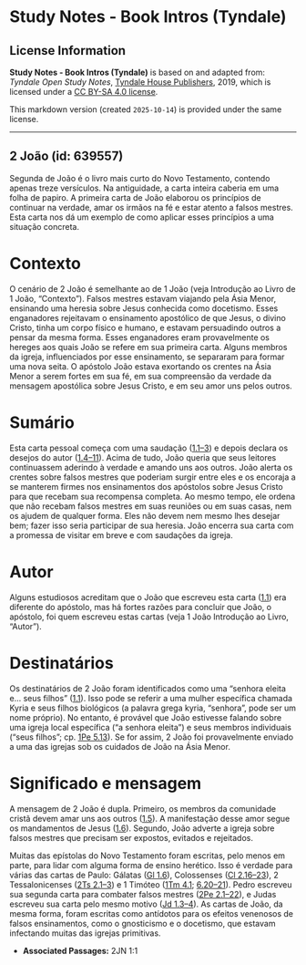 # Study Notes - Book Intros (Tyndale)

## License Information

**Study Notes - Book Intros (Tyndale)** is based on and adapted from: _Tyndale Open Study Notes_, [Tyndale House Publishers](https://tyndaleopenresources.com/), 2019, which is licensed under a [CC BY-SA 4.0 license](https://creativecommons.org/licenses/by-sa/4.0/legalcode.en).

This markdown version (created `2025-10-14`) is provided under the same license.



--------------------------------

## 2 João (id: 639557)

Segunda de João é o livro mais curto do Novo Testamento, contendo apenas treze versículos. Na antiguidade, a carta inteira caberia em uma folha de papiro. A primeira carta de João elaborou os princípios de continuar na verdade, amar os irmãos na fé e estar atento a falsos mestres. Esta carta nos dá um exemplo de como aplicar esses princípios a uma situação concreta.

Contexto
========

O cenário de 2 João é semelhante ao de 1 João (veja Introdução ao Livro de 1 João, “Contexto”). Falsos mestres estavam viajando pela Ásia Menor, ensinando uma heresia sobre Jesus conhecida como docetismo. Esses enganadores rejeitavam o ensinamento apostólico de que Jesus, o divino Cristo, tinha um corpo físico e humano, e estavam persuadindo outros a pensar da mesma forma. Esses enganadores eram provavelmente os hereges aos quais João se refere em sua primeira carta. Alguns membros da igreja, influenciados por esse ensinamento, se separaram para formar uma nova seita. O apóstolo João estava exortando os crentes na Ásia Menor a serem fortes em sua fé, em sua compreensão da verdade da mensagem apostólica sobre Jesus Cristo, e em seu amor uns pelos outros.

Sumário
=======

Esta carta pessoal começa com uma saudação ([1\.1–3](https://ref.ly/2John1:1-2John1:3)) e depois declara os desejos do autor ([1\.4–11](https://ref.ly/2John1:4-2John1:11)). Acima de tudo, João queria que seus leitores continuassem aderindo à verdade e amando uns aos outros. João alerta os crentes sobre falsos mestres que poderiam surgir entre eles e os encoraja a se manterem firmes nos ensinamentos dos apóstolos sobre Jesus Cristo para que recebam sua recompensa completa. Ao mesmo tempo, ele ordena que não recebam falsos mestres em suas reuniões ou em suas casas, nem os ajudem de qualquer forma. Eles não devem nem mesmo lhes desejar bem; fazer isso seria participar de sua heresia. João encerra sua carta com a promessa de visitar em breve e com saudações da igreja.

Autor
=====

Alguns estudiosos acreditam que o João que escreveu esta carta ([1\.1](https://ref.ly/2John1:1)) era diferente do apóstolo, mas há fortes razões para concluir que João, o apóstolo, foi quem escreveu estas cartas (veja 1 João Introdução ao Livro, “Autor”).

Destinatários
=============

Os destinatários de 2 João foram identificados como uma “senhora eleita e... seus filhos” ([1\.1](https://ref.ly/2John1:1)). Isso pode se referir a uma mulher específica chamada Kyria e seus filhos biológicos (a palavra grega kyria, “senhora”, pode ser um nome próprio). No entanto, é provável que João estivesse falando sobre uma igreja local específica (“a senhora eleita”) e seus membros individuais (“seus filhos”; cp. [1Pe 5\.13](https://ref.ly/1Pet5:13)). Se for assim, 2 João foi provavelmente enviado a uma das igrejas sob os cuidados de João na Ásia Menor.

Significado e mensagem
======================

A mensagem de 2 João é dupla. Primeiro, os membros da comunidade cristã devem amar uns aos outros ([1\.5](https://ref.ly/2John1:5)). A manifestação desse amor segue os mandamentos de Jesus ([1\.6](https://ref.ly/2John1:6)). Segundo, João adverte a igreja sobre falsos mestres que precisam ser expostos, evitados e rejeitados.

Muitas das epístolas do Novo Testamento foram escritas, pelo menos em parte, para lidar com alguma forma de ensino herético. Isso é verdade para várias das cartas de Paulo: Gálatas ([Gl 1\.6](https://ref.ly/Gal1:6)), Colossenses ([Cl 2\.16–23](https://ref.ly/Col2:16-Col2:23)), 2 Tessalonicenses ([2Ts 2\.1–3](https://ref.ly/2Thess2:1-2Thess2:3)) e 1 Timóteo ([1Tm 4\.1](https://ref.ly/1Tim4:1); [6\.20–21](https://ref.ly/1Tim6:20-1Tim6:21)). Pedro escreveu sua segunda carta para combater falsos mestres ([2Pe 2\.1–22](https://ref.ly/2Pet2:1-2Pet2:22)), e Judas escreveu sua carta pelo mesmo motivo ([Jd 1\.3–4](https://ref.ly/Jude1:3-Jude1:4)). As cartas de João, da mesma forma, foram escritas como antídotos para os efeitos venenosos de falsos ensinamentos, como o gnosticismo e o docetismo, que estavam infectando muitas das igrejas primitivas.

* **Associated Passages:** 2JN 1:1

